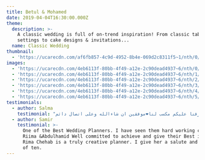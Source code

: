 ```yaml
---
title: Betul & Mohamed
date: 2019-04-04T16:30:00.000Z
theme:
  description: >-
    A classic wedding is full of on-trend inspiration! From classic table
    settings to cake designs & invitations... 
  name: Classic Wedding
thumbnail:
  - 'https://ucarecdn.com/af6fb857-4c9d-4952-8b4e-069d2c8311f5~1/nth/0/'
images:
  - 'https://ucarecdn.com/4eb6113f-80bb-4f49-a12e-2c90dead4937~6/nth/0/'
  - 'https://ucarecdn.com/4eb6113f-80bb-4f49-a12e-2c90dead4937~6/nth/1/'
  - 'https://ucarecdn.com/4eb6113f-80bb-4f49-a12e-2c90dead4937~6/nth/2/'
  - 'https://ucarecdn.com/4eb6113f-80bb-4f49-a12e-2c90dead4937~6/nth/3/'
  - 'https://ucarecdn.com/4eb6113f-80bb-4f49-a12e-2c90dead4937~6/nth/4/'
  - 'https://ucarecdn.com/4eb6113f-80bb-4f49-a12e-2c90dead4937~6/nth/5/'
testimonials:
  - author: Salma
    testimonial: "شكرًا شكرا يا احلا ريما وعبد الله يعطيكم العافيه يارب وعقبال ماتعملوا وافرحوا لاولادكم يارب بحياتكم وفرصه سعيده انه تعرفنا عليكم مكسب لنا❤موفقين ان شاءالله وعلى اتصال دائم\U0001F339"
  - author: Samir
    testimonial: >-
      One of the Best Wedding Planners. I have seen them hard working crew.
      Riima &Abdulhamid Well committed to achieve and give their Best ideas.
      Rima Chehab is a truly creative planner. I give her a salute and ten out
      of ten.
---
```


